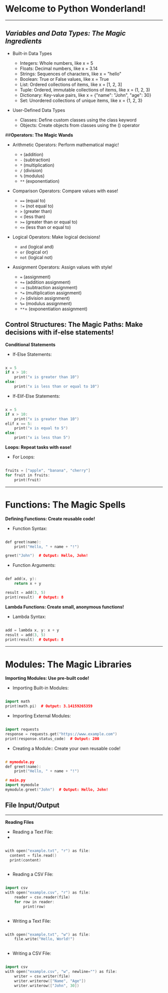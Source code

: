 # **Welcome to Python Wonderland!**

---

## *Variables and Data Types: The Magic Ingredients*

- Built-in Data Types
  - Integers: Whole numbers, like x = 5
  - Floats: Decimal numbers, like x = 3.14
  - Strings: Sequences of characters, like x = "hello"
  - Boolean: True or False values, like x = True
  - List: Ordered collections of items, like x = [1, 2, 3]
  - Tuple: Ordered, immutable collections of items, like x = (1, 2, 3)
  - Dictionary: Key-value pairs, like x = {"name": "John", "age": 30}
  - Set: Unordered collections of unique items, like x = {1, 2, 3}
   
- User-Defined Data Types
  - Classes: Define custom classes using the class keyword
  - Objects: Create objects from classes using the () operator

##**Operators: The Magic Wands**

- Arithmetic Operators: Perform mathematical magic!
  - `+` (addition)
  - `-` (subtraction)
  - `*` (multiplication)
  - `/` (division)
  - `%` (modulus)
  - `**` (exponentiation)
  
- Comparison Operators: Compare values with ease!
  - `==` (equal to)
  - `!=` (not equal to)
  - `>` (greater than)
  - `<` (less than)
  - `>=` (greater than or equal to)
  - `<=` (less than or equal to)
 
- Logical Operators: Make logical decisions!
  - `and` (logical and)
  - `or` (logical or)
  - `not` (logical not)

- Assignment Operators: Assign values with style!
  - `=` (assignment)
  - `+=` (addition assignment)
  - `-=` (subtraction assignment)
  - `*=` (multiplication assignment)
  - `/=` (division assignment)
  - `%=` (modulus assignment)
  - `**`= (exponentiation assignment)

## **Control Structures: The Magic Paths: Make decisions with if-else statements!**

**Conditional Statements**

 - If-Else Statements:

```cpp

x = 5
if x > 10:
    print("x is greater than 10")
else:
    print("x is less than or equal to 10")

```

- If-Elif-Else Statements:

```cpp

x = 5
if x > 10:
    print("x is greater than 10")
elif x == 5:
    print("x is equal to 5")
else:
    print("x is less than 5")

```

**Loops: Repeat tasks with ease!**

 - For Loops:

```cpp

fruits = ["apple", "banana", "cherry"]
for fruit in fruits:
    print(fruit)

```

---

# **Functions: The Magic Spells**
**Defining Functions: Create reusable code!**

  - Function Syntax:

```cpp

def greet(name):
    print("Hello, " + name + "!")

greet("John")  # Output: Hello, John!

```

  - Function Arguments:

```cpp

def add(x, y):
    return x + y

result = add(3, 5)
print(result)  # Output: 8

```

**Lambda Functions: Create small, anonymous functions!**

  - Lambda Syntax:

```cpp

add = lambda x, y: x + y
result = add(3, 5)
print(result)  # Output: 8

```

---

# **Modules: The Magic Libraries**

**Importing Modules: Use pre-built code!**

 - Importing Built-in Modules:

 ```cpp
 
 import math
print(math.pi)  # Output: 3.14159265359

 ```
 
   - Importing External Modules:
 
```cpp

import requests
response = requests.get("https://www.example.com")
print(response.status_code)  # Output: 200

```

  - Creating a Module:: Create your own reusable code!

```cpp

# mymodule.py
def greet(name):
    print("Hello, " + name + "!")

# main.py
import mymodule
mymodule.greet("John")  # Output: Hello, John!

```

## **File Input/Output**

---

**Reading Files**

  - Reading a Text File:
  - 
  ```cpp
  
  with open("example.txt", "r") as file:
    content = file.read()
    print(content)
    
 ```
 
  - Reading a CSV File:

```cpp

import csv
with open("example.csv", "r") as file:
    reader = csv.reader(file)
    for row in reader:
        print(row) 
        
```

  - Writing a Text File:

```cpp

with open("example.txt", "w") as file:
    file.write("Hello, World!")
    
```

  - Writing a CSV File:
 
```cpp

import csv
with open("example.csv", "w", newline="") as file:
    writer = csv.writer(file)
    writer.writerow(["Name", "Age"])
    writer.writerow(["John", 30])
    
```

